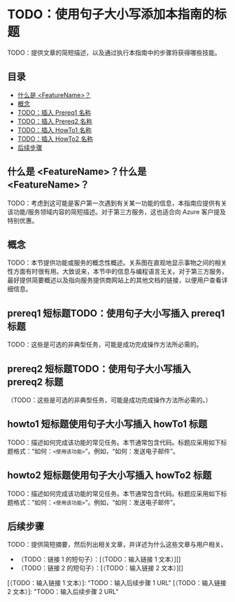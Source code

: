 ﻿<properties linkid="manage-services-hdinsight-avoid-WASB-throttling" urlDisplayName="HDInsight Administration" pageTitle="Avoid WASB throttling | Azure" metaKeywords="hdinsight, hdinsight administration, hdinsight administration azure" description="Learn how to avoid throttling with the Azure Storage Blob service."  services="HDInsight" umbracoNaviHide="0" disqusComments="1" editor="cgronlun" manager="paulettm" title="TODO: Add title of the guide, using sentence casing" authors="" />
<tags ms.service="HDInsight"
    ms.date="10/03/2014"
    wacn.date="04/11/2015"
    />

# TODO：使用句子大小写添加本指南的标题

TODO：提供文章的简短描述，以及通过执行本指南中的步骤将获得哪些技能。

## 目录

-   [什么是 &lt;FeatureName&gt;？][]
-   [概念][]
-   [TODO：插入 Prereq1 名称][]
-   [TODO：插入 Prereq2 名称][]
-   [TODO：插入 HowTo1 名称][]
-   [TODO：插入 HowTo2 名称][]
-   [后续步骤][]

## 什么是 &lt;FeatureName&gt;？什么是 &lt;FeatureName&gt;？

TODO：考虑到这可能是客户第一次遇到有关某一功能的信息，本指南应提供有关该功能/服务领域内容的简短描述。对于第三方服务，这也适合向 Azure 客户提及特别优惠。

## 概念

TODO：本节提供功能或服务的概念性概述。关系图在直观地显示事物之间的相关性方面有时很有用。大致说来，本节中的信息与编程语言无关。对于第三方服务，最好提供简要概述以及指向服务提供商网站上的其他文档的链接，以便用户查看详细信息。

## prereq1 短标题TODO：使用句子大小写插入 prereq1 标题

TODO：这些是可选的非典型任务，可能是成功完成操作方法所必需的。

## prereq2 短标题TODO：使用句子大小写插入 prereq2 标题

（TODO：这些是可选的非典型任务，可能是成功完成操作方法所必需的。）

## howto1 短标题使用句子大小写插入 howTo1 标题

TODO：描述如何完成该功能的常见任务。本节通常包含代码。标题应采用如下标题格式：“如何：`<使用该功能>`”。例如，“如何：发送电子邮件”。

## howto2 短标题使用句子大小写插入 howTo2 标题

TODO：描述如何完成该功能的常见任务。本节通常包含代码。标题应采用如下标题格式：“如何：`<使用该功能>`”。例如，“如何：发送电子邮件”。

## 后续步骤

TODO：提供简短摘要，然后列出相关文章，并详述为什么这些文章与用户相关。

-   （TODO：链接 1 的短句子）：[（TODO：输入链接 1 文本）][]
-   （TODO：链接 2 的短句子）：[（TODO：输入链接 2 文本）][]

  [什么是 &lt;FeatureName&gt;？]: #whatis
  [概念]: #Concepts
  [TODO：插入 Prereq1 名称]: #PreReq1
  [TODO：插入 Prereq2 名称]: #PreReq2
  [TODO：插入 HowTo1 名称]: #HowTo1
  [TODO：插入 HowTo2 名称]: #HowTo2
  [后续步骤]: #NextSteps
  [（TODO：输入链接 1 文本）]:  "TODO：输入后续步骤 1 URL"
  [（TODO：输入链接 2 文本）]:  "TODO：输入后续步骤 2 URL"
